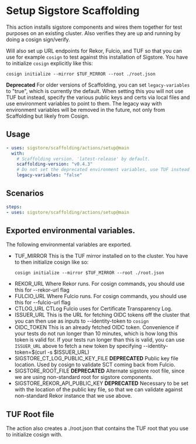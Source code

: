 # Setup Sigstore Scaffolding

This action installs sigstore components and wires them together for test
purposes on an existing cluster. Also verifies they are up and running by
doing a cosign sign/verify.

Will also set up URL endpoints for Rekor, Fulcio, and TUF so that you can use
for example `cosign` to test against this installation of Sigstore. You have
to initialize `cosign` explicitly like this:

```shell
cosign initialize --mirror $TUF_MIRROR --root ./root.json
```

**Deprecated**
For older versions of Scaffolding, you can set `legacy-variables` to "true",
which is currently the default. When setting this you will not use TUF but
instead, specify the various public keys and certs via local files and
use environment variables to point to them. The legacy way with environment
variables will be removed in the future, not only from Scaffolding but
likely from Cosign.

## Usage

```yaml
- uses: sigstore/scaffolding/actions/setup@main
  with:
    # Scaffolding version. 'latest-release' by default.
    scaffolding-version: "v0.4.3"
    # Do not set the deprecated environment variables, use TUF instead
    legacy-variables: "false"
```

## Scenarios

```yaml
steps:
- uses: sigstore/scaffolding/actions/setup@main
```

## Exported environmental variables.

The following environmental variables are exported.

 * TUF_MIRROR
   This is the TUF mirror installed on to the cluster. You have to then
   initialize cosign like so:
   ```shell
   cosign initialize --mirror $TUF_MIRROR --root ./root.json
   ```
 * REKOR_URL
   Where Rekor runs. For cosign commands, you should use this for --rekor-url
   flag
 * FULCIO_URL
   Where Fulcio runs. For cosign commands, you should use this for
   --fulcio-url flag
 * CTLOG_URL
   CTLog Fulcio uses for Certificate Transparency Log.
 * ISSUER_URL
   This is the URL for fetching OIDC tokens off the cluster that you can then use as inputs to --identity-token to `cosign`
 * OIDC_TOKEN
   This is an already fetched OIDC token. Convenience if your tests do
   not run longer than 10 minutes, which is how long this token is
   valid for. If your tests run longer than this is valid, you can use
   `ISSUER_URL` above to fetch a new token by specifying
   --identity-token=$(curl -s $ISSUER_URL)
 * SIGSTORE_CT_LOG_PUBLIC_KEY_FILE **DEPRECATED**
   Public key file location. Used by cosign to validate SCT coming back from
   Fulcio.
 * SIGSTORE_ROOT_FILE **DEPRECATED**
   Alternate sigstore root file, since we are using non-standard root for
   sigstore components.
 * SIGSTORE_REKOR_API_PUBLIC_KEY **DEPRECATED**
   Necessary to be set with the location of the public key file, so that we can validate against non-standard
   Rekor instance that we use above.

## TUF Root file
The action also creates a ./root.json that contains the TUF root that you use
to initialize cosign with.
